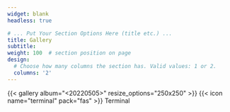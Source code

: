 ```yaml
---
widget: blank
headless: true

# ... Put Your Section Options Here (title etc.) ...
title: Gallery
subtitle:
weight: 100  # section position on page
design:
  # Choose how many columns the section has. Valid values: 1 or 2.
  columns: '2'
---
```

{{< gallery album="<20220505>" resize_options="250x250" >}}
{{< icon name="terminal" pack="fas" >}} Terminal  